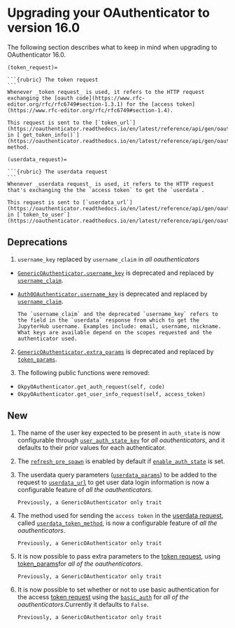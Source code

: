 # Upgrading your OAuthenticator to version 16.0

The following section describes what to keep in mind when upgrading to OAuthenticator 16.0.

````{important}
(token_request)=

```{rubric} The token request
```
Whenever _token request_ is used, it refers to the HTTP request exchanging the [oauth code](https://www.rfc-editor.org/rfc/rfc6749#section-1.3.1) for the [access token](https://www.rfc-editor.org/rfc/rfc6749#section-1.4).

This request is sent to the [`token_url`](https://oauthenticator.readthedocs.io/en/latest/reference/api/gen/oauthenticator.oauth2.html#oauthenticator.oauth2.OAuthenticator.token_url) in [`get_token_info()`](https://oauthenticator.readthedocs.io/en/latest/reference/api/gen/oauthenticator.oauth2.html#oauthenticator.oauth2.OAuthenticator.get_token_info) method.

(userdata_request)=

```{rubric} The userdata request
```
Whenever _userdata request_ is used, it refers to the HTTP request that's exchanging the the `access token` to get the `userdata`.

This request is sent to [`userdata_url`](https://oauthenticator.readthedocs.io/en/latest/reference/api/gen/oauthenticator.oauth2.html#oauthenticator.oauth2.OAuthenticator.userdata_url) in [`token_to_user`](https://oauthenticator.readthedocs.io/en/latest/reference/api/gen/oauthenticator.oauth2.html#oauthenticator.oauth2.OAuthenticator.get_token_info).
````

## Deprecations

1. `username_key` replaced by `username_claim` in _all oauthenticators_
- [`GenericOAuthenticator.username_key`](https://oauthenticator.readthedocs.io/en/latest/reference/api/gen/oauthenticator.generic.html#oauthenticator.generic.GenericOAuthenticator.username_key) is deprecated and replaced by [`username_claim`](https://oauthenticator.readthedocs.io/en/latest/reference/api/gen/oauthenticator.oauth2.html#oauthenticator.oauth2.OAuthenticator.username_claim).

- [`Auth0OAuthenticator.username_key`](https://oauthenticator.readthedocs.io/en/latest/reference/api/gen/oauthenticator.auth0.html#oauthenticator.auth0.Auth0OAuthenticator.username_key) is deprecated and replaced by [`username_claim`](https://oauthenticator.readthedocs.io/en/latest/reference/api/gen/oauthenticator.oauth2.html#oauthenticator.oauth2.OAuthenticator.username_claim).

    ```{note}
    The `username_claim` and the deprecated `username_key` refers to the field in the `userdata` response from which to get the JupyterHub username. Examples include: email, username, nickname. What keys are available depend on the scopes requested and the authenticator used.
    ```

2. [`GenericOAuthenticator.extra_params`](https://oauthenticator.readthedocs.io/en/latest/reference/api/gen/oauthenticator.generic.html#oauthenticator.generic.GenericOAuthenticator.extra_params) is deprecated and replaced by [`token_params`](https://oauthenticator.readthedocs.io/en/latest/reference/api/gen/oauthenticator.oauth2.html#oauthenticator.oauth2.OAuthenticator.token_params).


3. The following public functions were removed:
- `OkpyOAuthenticator.get_auth_request(self, code)`
- `OkpyOAuthenticator.get_user_info_request(self, access_token)`

## New

1. The name of the user key expected to be present in `auth_state` is now configurable through [`user_auth_state_key`](https://oauthenticator.readthedocs.io/en/latest/reference/api/gen/oauthenticator.oauth2.html#oauthenticator.oauth2.OAuthenticator.user_auth_state_key) for _all oauthenticators_, and it defaults to their prior values for each authenticator.

2. The [`refresh_pre_spawn`](https://oauthenticator.readthedocs.io/en/latest/reference/api/gen/oauthenticator.oauth2.html#oauthenticator.oauth2.OAuthenticator.refresh_pre_spawn) is enabled by default if [`enable_auth_state`](https://oauthenticator.readthedocs.io/en/latest/reference/api/gen/oauthenticator.oauth2.html#oauthenticator.oauth2.OAuthenticator.enable_auth_state) is set.


3. The userdata query parameters ([`userdata_params`](https://oauthenticator.readthedocs.io/en/latest/reference/api/gen/oauthenticator.oauth2.html#oauthenticator.oauth2.OAuthenticator.userdata_params)) to be added to the request to [`userdata_url`](https://oauthenticator.readthedocs.io/en/latest/reference/api/gen/oauthenticator.oauth2.html#oauthenticator.oauth2.OAuthenticator.userdata_url) to get user data login information is now a configurable feature of _all the oauthenticators_.

    ```{note}
    Previously, a GenericOAuthenticator only trait
    ```

4. The method used for sending the `access token` in the [userdata request](userdata_request), called [`userdata_token_method`](https://oauthenticator.readthedocs.io/en/latest/reference/api/gen/oauthenticator.oauth2.html#oauthenticator.oauth2.OAuthenticator.userdata_token_method), is now a configurable feature of _all the oauthenticators_.

    ```{note}
    Previously, a GenericOAuthenticator only trait
    ```

5. It is now possible to pass extra parameters to the [token request](token_request), using [token_params](https://oauthenticator.readthedocs.io/en/latest/reference/api/gen/oauthenticator.oauth2.html#oauthenticator.oauth2.OAuthenticator.token_params)for _all of the oauthenticators_.

    ```{note}
    Previously, a GenericOAuthenticator only trait
    ```

6. It is now possible to set whether or not to use basic authentication for the access [token request](token_request) using the [`basic_auth`](https://oauthenticator.readthedocs.io/en/latest/reference/api/gen/oauthenticator.oauth2.html#oauthenticator.oauth2.OAuthenticator.basic_auth) for _all of the oauthenticators_.Currently it defaults to `False`.

     ```{note}
    Previously, a GenericOAuthenticator only trait
    ```
